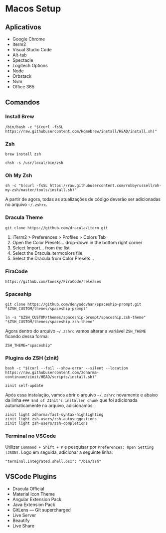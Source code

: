 # Macos Setup

## Aplicativos
- Google Chrome
- Iterm2
- Visual Studio Code
- Alt-tab
- Spectacle
- Logitech Options
- Node
- Orbstack
- Nvm
- Office 365

## Comandos
### Install Brew
```
/bin/bash -c "$(curl -fsSL https://raw.githubusercontent.com/Homebrew/install/HEAD/install.sh)"
```

### Zsh 
```
brew install zsh
```
```
chsh -s /usr/local/bin/zsh
```

### Oh My Zsh
```
sh -c "$(curl -fsSL https://raw.githubusercontent.com/robbyrussell/oh-my-zsh/master/tools/install.sh)"
```
A partir de agora, todas as atualizações de código deverão ser adicionadas no arquivo `~/.zshrc`.

### Dracula Theme
```
git clone https://github.com/dracula/iterm.git
```
1. iTerm2 > Preferences > Profiles > Colors Tab
2. Open the Color Presets... drop-down in the bottom right corner
3. Select Import... from the list
4. Select the Dracula.itermcolors file
5. Select the Dracula from Color Presets...

### FiraCode
```
https://github.com/tonsky/FiraCode/releases
```

### Spaceship
```
git clone https://github.com/denysdovhan/spaceship-prompt.git "$ZSH_CUSTOM/themes/spaceship-prompt"
```
```
ln -s "$ZSH_CUSTOM/themes/spaceship-prompt/spaceship.zsh-theme" "$ZSH_CUSTOM/themes/spaceship.zsh-theme"
```
Agora dentro do arquivo `~/.zshrc` vamos alterar a variável `ZSH_THEME` ficando dessa forma:
```
ZSH_THEME="spaceship"
```

### Plugins do ZSH (zInit)
```
bash -c "$(curl --fail --show-error --silent --location https://raw.githubusercontent.com/zdharma-continuum/zinit/HEAD/scripts/install.sh)"
```
```
zinit self-update
```

Após essa instalação, vamos abrir o arquivo `~/.zshrc` novamente e abaixo da linha `### End of ZInit's installer chunk` que foi adicionada automaticamente no arquivo, adicionamos:

```
zinit light zdharma/fast-syntax-highlighting
zinit light zsh-users/zsh-autosuggestions
zinit light zsh-users/zsh-completions
```

### Terminal no VSCode
Utilizar `Command + Shift + P` e pesquisar por `Preferences: Open Setting (JSON)`. Logo em seguida, adicionar a seguinte linha:
```
"terminal.integrated.shell.osx": "/bin/zsh"
```

## VSCode Plugins
- Dracula Official
- Material Icon Theme
- Angular Extension Pack
- Java Extension Pack
- GitLens — Git supercharged
- Live Server
- Beautify
- Live Share
